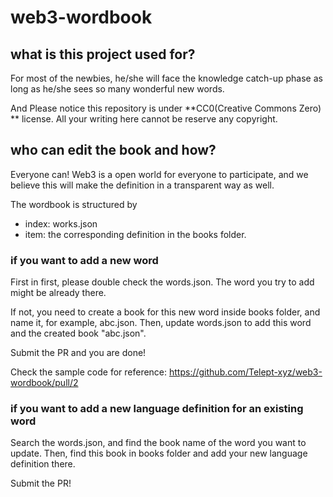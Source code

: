 # web3-wordbook

## what is this project used for?
For most of the newbies, he/she will face the knowledge catch-up phase as long as he/she sees so many wonderful new words. 

And Please notice this repository is under **CC0(Creative Commons Zero) ** license. All your writing here cannot be reserve any copyright.

## who can edit the book and how?
Everyone can! Web3 is a open world for everyone to participate, and we believe this will make the definition in a transparent way as well.

The wordbook is structured by 
- index: works.json
- item: the corresponding definition in the books folder.

### if you want to add a new word
First in first, please double check the words.json. The word you try to add might be already there.

If not, you need to create a book for this new word inside books folder, and name it, for example, abc.json. Then, update words.json to add this word and the created book "abc.json". 

Submit the PR and you are done!

Check the sample code for reference: https://github.com/Telept-xyz/web3-wordbook/pull/2


### if you want to add a new language definition for an existing word
Search the words.json, and find the book name of the word you want to update. Then, find this book in books folder and add your new language definition there. 

Submit the PR!

